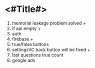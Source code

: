 #  <#Title#>

1. memorial leakage problem solved +
2. if api empty +
3. auth 
4. firebase +
5. true/false buttons
6. settingsVC back button will be fixed +
7. last questions true count
8. google ads
